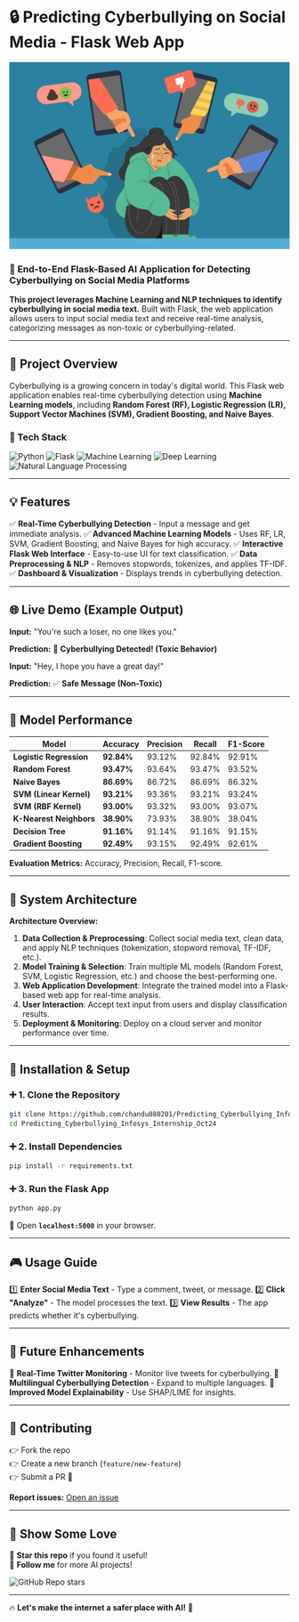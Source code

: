 # 🔒 Predicting Cyberbullying on Social Media - Flask Web App

![Cyberbullying Detection](https://github.com/chandu080201/Predicting_Cyberbullying_Infosys_Internship_Oct24/blob/main/WhatsApp%20Image%202025-03-22%20at%2022.15.30.gif)

### 🚀 End-to-End Flask-Based AI Application for Detecting Cyberbullying on Social Media Platforms

**This project leverages Machine Learning and NLP techniques to identify cyberbullying in social media text.** Built with Flask, the web application allows users to input social media text and receive real-time analysis, categorizing messages as non-toxic or cyberbullying-related.

---

## 📌 Project Overview

Cyberbullying is a growing concern in today's digital world. This Flask web application enables real-time cyberbullying detection using **Machine Learning models**, including **Random Forest (RF), Logistic Regression (LR), Support Vector Machines (SVM), Gradient Boosting, and Naive Bayes**.

### 🔧 Tech Stack

![Python](https://img.shields.io/badge/Python-3.10-blue?style=for-the-badge&logo=python)
![Flask](https://img.shields.io/badge/Flask-%E2%9C%94-black?style=for-the-badge&logo=flask)
![Machine Learning](https://img.shields.io/badge/Machine_Learning-%E2%9C%94-purple?style=for-the-badge)
![Deep Learning](https://img.shields.io/badge/Deep_Learning-%E2%9C%94-red?style=for-the-badge)
![Natural Language Processing](https://img.shields.io/badge/NLP-%E2%9C%94-green?style=for-the-badge)

---

## 💡 Features

✅ **Real-Time Cyberbullying Detection** - Input a message and get immediate analysis.
✅ **Advanced Machine Learning Models** - Uses RF, LR, SVM, Gradient Boosting, and Naive Bayes for high accuracy.
✅ **Interactive Flask Web Interface** - Easy-to-use UI for text classification.
✅ **Data Preprocessing & NLP** - Removes stopwords, tokenizes, and applies TF-IDF.
✅ **Dashboard & Visualization** - Displays trends in cyberbullying detection.

---

## 🌐 Live Demo (Example Output)

**Input:** "You're such a loser, no one likes you."

**Prediction:** 🚨 **Cyberbullying Detected! (Toxic Behavior)**

**Input:** "Hey, I hope you have a great day!"

**Prediction:** ✅ **Safe Message (Non-Toxic)**

---

## 🌟 Model Performance

| Model                  | Accuracy  | Precision | Recall  | F1-Score |
|------------------------|----------|-----------|---------|----------|
| **Logistic Regression** | **92.84%** | 93.12%    | 92.84%  | 92.91%   |
| **Random Forest**      | **93.47%** | 93.64%    | 93.47%  | 93.52%   |
| **Naive Bayes**        | **86.69%** | 86.72%    | 86.69%  | 86.32%   |
| **SVM (Linear Kernel)** | **93.21%** | 93.36%    | 93.21%  | 93.24%   |
| **SVM (RBF Kernel)**    | **93.00%** | 93.32%    | 93.00%  | 93.07%   |
| **K-Nearest Neighbors** | **38.90%** | 73.93%    | 38.90%  | 38.04%   |
| **Decision Tree**      | **91.16%** | 91.14%    | 91.16%  | 91.15%   |
| **Gradient Boosting**  | **92.49%** | 93.15%    | 92.49%  | 92.61%   |

**Evaluation Metrics:** Accuracy, Precision, Recall, F1-score.

---

## 🎨 System Architecture

**Architecture Overview:**
1. **Data Collection & Preprocessing**: Collect social media text, clean data, and apply NLP techniques (tokenization, stopword removal, TF-IDF, etc.).
2. **Model Training & Selection**: Train multiple ML models (Random Forest, SVM, Logistic Regression, etc.) and choose the best-performing one.
3. **Web Application Development**: Integrate the trained model into a Flask-based web app for real-time analysis.
4. **User Interaction**: Accept text input from users and display classification results.
5. **Deployment & Monitoring**: Deploy on a cloud server and monitor performance over time.

---

## 🔄 Installation & Setup

### ➕ 1. Clone the Repository
```bash
git clone https://github.com/chandu080201/Predicting_Cyberbullying_Infosys_Internship_Oct24.git
cd Predicting_Cyberbullying_Infosys_Internship_Oct24
```

### ➕ 2. Install Dependencies
```bash
pip install -r requirements.txt
```

### ➕ 3. Run the Flask App
```bash
python app.py
```

📍 Open **`localhost:5000`** in your browser.

---

## 🎮 Usage Guide

1️⃣ **Enter Social Media Text** - Type a comment, tweet, or message.
2️⃣ **Click "Analyze"** - The model processes the text.
3️⃣ **View Results** - The app predicts whether it's cyberbullying.

---

## 🌌 Future Enhancements

🚀 **Real-Time Twitter Monitoring** - Monitor live tweets for cyberbullying.
🚀 **Multilingual Cyberbullying Detection** - Expand to multiple languages.
🚀 **Improved Model Explainability** - Use SHAP/LIME for insights.

---

## 💪 Contributing

👉 Fork the repo  
👉 Create a new branch (`feature/new-feature`)  
👉 Submit a PR 🎉  

**Report issues:** [Open an issue](https://github.com/chandu080201/Predicting_Cyberbullying_Infosys_Internship_Oct24
)

---

## 🎉 Show Some Love

🌟 **Star this repo** if you found it useful!  
💬 **Follow me** for more AI projects!  

![GitHub Repo stars](https://img.shields.io/github/stars/chandu080201/Predicting_Cyberbullying_Infosys_Internship_Oct24)  

---

🔥 **Let's make the internet a safer place with AI!** 🚀







